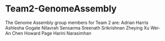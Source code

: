 # Team2-GenomeAssembly
The Genome Assembly group members for Team 2 are:
Adrian Harris
Ashlesha Gogate
Nilavrah Sensarma
Sreenath Srikrishnan
Zheying Xu
Wei-An Chen
Howard Page
Harini Narasimhan
